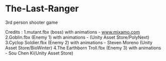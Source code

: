 # The-Last-Ranger
3rd person shooter game

Credits :
1.mutant.fbx (boss) with animations - www.mixamo.com
2.Goblin.fbx (Enemy 1) with animations - (Unity Asset Store/PolyNext)
3.Cyclop Soldier.fbx (Enemy 2) with animations - Steven Moreno (Unity Asset Store/BioWinter)
4.The Earthborn Troll.fbx (Enemy 3) with animations - Sou Chen Ki(Unity Asset Store)
